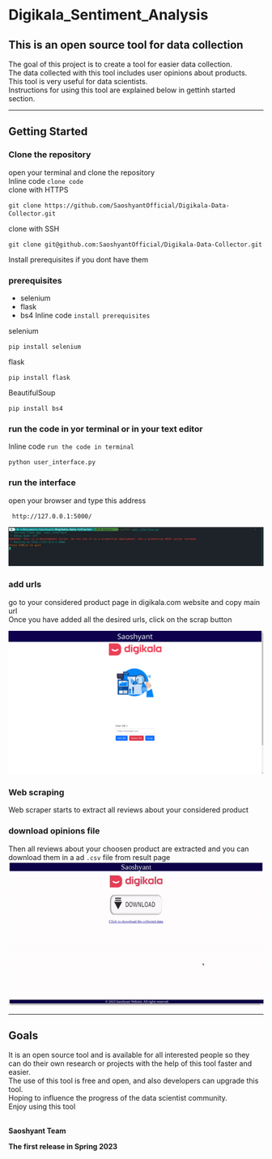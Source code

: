 # Digikala_Sentiment_Analysis
## This is an open source tool for data collection

The goal of this project is to create a tool for easier data collection. <br>
The data collected with this tool includes user opinions about products. <br>
This tool is very useful for data scientists. <br>
Instructions for using this tool are explained below in gettinh started section. <br>

***

## Getting Started

### Clone the repository <br>
open your terminal and clone the repository <br>
Inline code `clone code` <br>
clone with HTTPS <br>

    git clone https://github.com/SaoshyantOfficial/Digikala-Data-Collector.git
clone with SSH <br>

    git clone git@github.com:SaoshyantOfficial/Digikala-Data-Collector.git

Install prerequisites if you dont have them <br>
### prerequisites 
+ selenium 
+ flask 
+ bs4
Inline code `install prerequisites` <br>

selenium <br>

    pip install selenium
flask <br>

    pip install flask
BeautifulSoup <br>

    pip install bs4
### run the code in yor terminal or in your text editor
Inline code `run the code in terminal` <br>
    
    python user_interface.py
  
### run the interface 
 open your browser and type this address
 
     http://127.0.0.1:5000/
![code_running](https://github.com/SaoshyantOfficial/Digikala-Data-Collector/blob/master/screenshots/code_running.png)
### add urls
go to your considered product page in digikala.com website and copy main url <br>
Once you have added all the desired urls, click on the scrap button <br>

![add_urls](https://github.com/SaoshyantOfficial/Digikala-Data-Collector/blob/master/screenshots/Screenshot_20230608_161852.png)

### Web scraping
Web scraper starts to extract all reviews about your considered product <br>

### download opinions file
Then all reviews about your choosen product are extracted and you can download them in a ad `.csv` file from result page
![download_gif](https://github.com/SaoshyantOfficial/Digikala-Data-Collector/blob/master/screenshots/digi_download.gif)
*** 

## Goals

It is an open source tool and is available for all interested people so they can do their own research or projects with the help of this tool faster and easier. <br>
The use of this tool is free and open, and also developers can upgrade this tool. <br>
Hoping to influence the progress of the data scientist community. <br>
Enjoy using this tool <br>
<br>

**Saoshyant Team** <br>

**The first release in Spring 2023** <br>


